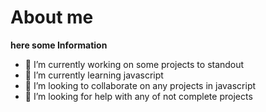 # About me


**here some Information** 

- 🔭 I’m currently working on some projects to standout
- 🌱 I’m currently learning javascript 
- 👯 I’m looking to collaborate on any projects in javascript 
- 🤔 I’m looking for help with any of not complete projects
